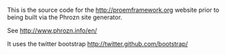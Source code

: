 This is the source code for the http://proemframework.org website prior to being built via the Phrozn site generator.

See http://www.phrozn.info/en/

It uses the twitter bootstrap http://twitter.github.com/bootstrap/
